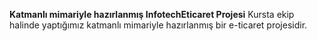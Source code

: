**Katmanlı mimariyle hazırlanmış InfotechEticaret Projesi**
Kursta ekip halinde yaptığımız katmanlı mimariyle hazırlanmış bir e-ticaret projesidir.
